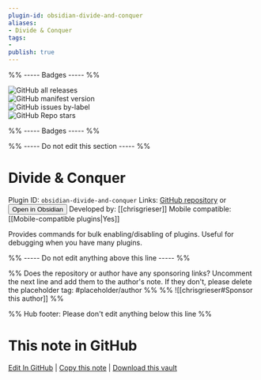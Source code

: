```yaml
---
plugin-id: obsidian-divide-and-conquer
aliases:
- Divide & Conquer
tags: 
- 
publish: true
---
```


%% ----- Badges ----- %%

![GitHub all releases](https://img.shields.io/github/downloads/chrisgrieser/obsidian-divide-and-conquer/total?color=573E7A&logo=github&style=for-the-badge)   
![GitHub manifest version](https://img.shields.io/github/manifest-json/v/chrisgrieser/obsidian-divide-and-conquer?color=573E7A&logo=github&style=for-the-badge)   
![GitHub issues by-label](https://img.shields.io/github/issues/chrisgrieser/obsidian-divide-and-conquer/help%20wanted?color=573E7A&logo=github&style=for-the-badge)   
![GitHub Repo stars](https://img.shields.io/github/stars/chrisgrieser/obsidian-divide-and-conquer?color=573E7A&logo=github&style=for-the-badge)

%% ----- Badges ----- %%

%% ----- Do not edit this section ----- %%

# Divide & Conquer

Plugin ID: `obsidian-divide-and-conquer`
Links: [GitHub repository](https://github.com/chrisgrieser/obsidian-divide-and-conquer) or [<button id=HH>Open in Obsidian</button>](obsidian://show-plugin?id=obsidian-divide-and-conquer)
Developed by: [[chrisgrieser]]
Mobile compatible: [[Mobile-compatible plugins|Yes]]

Provides commands for bulk enabling/disabling of plugins. Useful for debugging when you have many plugins.

%% ----- Do not edit anything above this line ----- %% 

%% Does the repository or author have any sponsoring links? Uncomment the next line and add them to the author's note. If they don't, please delete the placeholder tag: #placeholder/author %%
%% ![[chrisgrieser#Sponsor this author]] %%

%% Hub footer: Please don't edit anything below this line %%

# This note in GitHub

<span class="git-footer">[Edit In GitHub](https://github.dev/obsidian-community/obsidian-hub/blob/main/02%20-%20Community%20Expansions/02.05%20All%20Community%20Expansions/Plugins/obsidian-divide-and-conquer.md "git-hub-edit-note") | [Copy this note](https://raw.githubusercontent.com/obsidian-community/obsidian-hub/main/02%20-%20Community%20Expansions/02.05%20All%20Community%20Expansions/Plugins/obsidian-divide-and-conquer.md "git-hub-copy-note") | [Download this vault](https://github.com/obsidian-community/obsidian-hub/archive/refs/heads/main.zip "git-hub-download-vault") </span>
